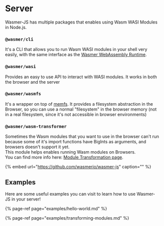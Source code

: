 # Server

Wasmer-JS has multiple packages that enables using Wasm WASI Modules in Node.js.

### `@wasmer/cli`

It's a CLI that allows you to run Wasm WASI modules in your shell very easily, with the same interface as the [Wasmer WebAssembly Runtime](../../../../ecosystem/wasmer/).

### `@wasmer/wasi`

Provides an easy to use API to interact with WASI modules. It works in both the browser and the server

### `@wasmer/wasmfs`

It's a wrapper on top of [memfs](https://github.com/streamich/memfs). It provides a filesystem abstraction in the Browser, so you can use a normal "filesystem" in the browser memory \(not in a real filesystem, since it's not accessible in browser environments\)

### `@wasmer/wasm-transformer`

Sometimes the Wasm modules that you want to use in the browser can't run because some of it's import functions have BigInts as arguments, and browsers doesn't support it yet.  
This module helps enables running Wasm modules on Browsers.  
You can find more info here: [Module Transformation page](../../module-transformation.md).

{% embed url="https://github.com/wasmerio/wasmer-js" caption="" %}

## Examples

Here are some useful examples you can visit to learn how to use Wasmer-JS in your server!

{% page-ref page="examples/hello-world.md" %}

{% page-ref page="examples/transforming-modules.md" %}

